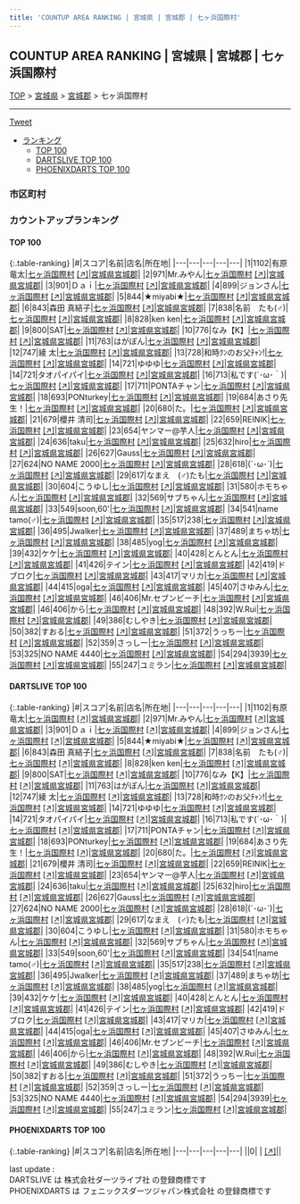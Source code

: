 ```yaml
---
title: 'COUNTUP AREA RANKING | 宮城県 | 宮城郡 | 七ヶ浜国際村'
---
```

## COUNTUP AREA RANKING | 宮城県 | 宮城郡 | 七ヶ浜国際村

[TOP](/darts/rank/) > [宮城県](/darts/rank/宮城県/) > [宮城郡](/darts/rank/宮城県/宮城郡/) > 七ヶ浜国際村

___

<a href="https://twitter.com/share?ref_src=twsrc%5Etfw" data-text="COUNTUP AREA RANKING | 宮城県宮城郡七ヶ浜国際村" class="twitter-share-button" data-hashtags="DARTSLIVE,PHOENIXDARTS,darts,ダーツ" data-show-count="false">Tweet</a>

* [ランキング](#カウントアップランキング)
    * [TOP 100](#top-100)
    * [DARTSLIVE TOP 100](#dartslive-top-100)
    * [PHOENIXDARTS TOP 100](#phoenixdarts-top-100)

### 市区町村

<ul>

</ul>

### カウントアップランキング

#### TOP 100



{:.table-ranking}
|#|スコア|名前|店名|所在地|
|---|---|---|---|---|
|1|1102|<span class="rank-name-dl">有原 竜太</span>|<a href="/darts/rank/shops/43e74b47f08177150d9b047a20a7ba1e.html">七ヶ浜国際村</a> <a href="https://search.dartslive.com/jp/shop/43e74b47f08177150d9b047a20a7ba1e">[↗]</a>|<a href="/darts/rank/宮城県/宮城郡">宮城県宮城郡</a>|
|2|971|<span class="rank-name-dl">Mr.みやん</span>|<a href="/darts/rank/shops/43e74b47f08177150d9b047a20a7ba1e.html">七ヶ浜国際村</a> <a href="https://search.dartslive.com/jp/shop/43e74b47f08177150d9b047a20a7ba1e">[↗]</a>|<a href="/darts/rank/宮城県/宮城郡">宮城県宮城郡</a>|
|3|901|<span class="rank-name-dl">Ｄａｉ</span>|<a href="/darts/rank/shops/43e74b47f08177150d9b047a20a7ba1e.html">七ヶ浜国際村</a> <a href="https://search.dartslive.com/jp/shop/43e74b47f08177150d9b047a20a7ba1e">[↗]</a>|<a href="/darts/rank/宮城県/宮城郡">宮城県宮城郡</a>|
|4|899|<span class="rank-name-dl">ジョンさん</span>|<a href="/darts/rank/shops/43e74b47f08177150d9b047a20a7ba1e.html">七ヶ浜国際村</a> <a href="https://search.dartslive.com/jp/shop/43e74b47f08177150d9b047a20a7ba1e">[↗]</a>|<a href="/darts/rank/宮城県/宮城郡">宮城県宮城郡</a>|
|5|844|<span class="rank-name-dl">★miyabi★</span>|<a href="/darts/rank/shops/43e74b47f08177150d9b047a20a7ba1e.html">七ヶ浜国際村</a> <a href="https://search.dartslive.com/jp/shop/43e74b47f08177150d9b047a20a7ba1e">[↗]</a>|<a href="/darts/rank/宮城県/宮城郡">宮城県宮城郡</a>|
|6|843|<span class="rank-name-dl">森田 真結子</span>|<a href="/darts/rank/shops/43e74b47f08177150d9b047a20a7ba1e.html">七ヶ浜国際村</a> <a href="https://search.dartslive.com/jp/shop/43e74b47f08177150d9b047a20a7ba1e">[↗]</a>|<a href="/darts/rank/宮城県/宮城郡">宮城県宮城郡</a>|
|7|838|<span class="rank-name-dl">名前　たも(♂)</span>|<a href="/darts/rank/shops/43e74b47f08177150d9b047a20a7ba1e.html">七ヶ浜国際村</a> <a href="https://search.dartslive.com/jp/shop/43e74b47f08177150d9b047a20a7ba1e">[↗]</a>|<a href="/darts/rank/宮城県/宮城郡">宮城県宮城郡</a>|
|8|828|<span class="rank-name-dl">ken ken</span>|<a href="/darts/rank/shops/43e74b47f08177150d9b047a20a7ba1e.html">七ヶ浜国際村</a> <a href="https://search.dartslive.com/jp/shop/43e74b47f08177150d9b047a20a7ba1e">[↗]</a>|<a href="/darts/rank/宮城県/宮城郡">宮城県宮城郡</a>|
|9|800|<span class="rank-name-dl">SAT</span>|<a href="/darts/rank/shops/43e74b47f08177150d9b047a20a7ba1e.html">七ヶ浜国際村</a> <a href="https://search.dartslive.com/jp/shop/43e74b47f08177150d9b047a20a7ba1e">[↗]</a>|<a href="/darts/rank/宮城県/宮城郡">宮城県宮城郡</a>|
|10|776|<span class="rank-name-dl">なみ【K】</span>|<a href="/darts/rank/shops/43e74b47f08177150d9b047a20a7ba1e.html">七ヶ浜国際村</a> <a href="https://search.dartslive.com/jp/shop/43e74b47f08177150d9b047a20a7ba1e">[↗]</a>|<a href="/darts/rank/宮城県/宮城郡">宮城県宮城郡</a>|
|11|763|<span class="rank-name-dl">はがぽん</span>|<a href="/darts/rank/shops/43e74b47f08177150d9b047a20a7ba1e.html">七ヶ浜国際村</a> <a href="https://search.dartslive.com/jp/shop/43e74b47f08177150d9b047a20a7ba1e">[↗]</a>|<a href="/darts/rank/宮城県/宮城郡">宮城県宮城郡</a>|
|12|747|<span class="rank-name-dl">綾 太</span>|<a href="/darts/rank/shops/43e74b47f08177150d9b047a20a7ba1e.html">七ヶ浜国際村</a> <a href="https://search.dartslive.com/jp/shop/43e74b47f08177150d9b047a20a7ba1e">[↗]</a>|<a href="/darts/rank/宮城県/宮城郡">宮城県宮城郡</a>|
|13|728|<span class="rank-name-dl">和時ｸﾝのお父ﾁｬﾝ!</span>|<a href="/darts/rank/shops/43e74b47f08177150d9b047a20a7ba1e.html">七ヶ浜国際村</a> <a href="https://search.dartslive.com/jp/shop/43e74b47f08177150d9b047a20a7ba1e">[↗]</a>|<a href="/darts/rank/宮城県/宮城郡">宮城県宮城郡</a>|
|14|721|<span class="rank-name-dl">ゆゆゆ</span>|<a href="/darts/rank/shops/43e74b47f08177150d9b047a20a7ba1e.html">七ヶ浜国際村</a> <a href="https://search.dartslive.com/jp/shop/43e74b47f08177150d9b047a20a7ba1e">[↗]</a>|<a href="/darts/rank/宮城県/宮城郡">宮城県宮城郡</a>|
|14|721|<span class="rank-name-dl">タオパイパイ</span>|<a href="/darts/rank/shops/43e74b47f08177150d9b047a20a7ba1e.html">七ヶ浜国際村</a> <a href="https://search.dartslive.com/jp/shop/43e74b47f08177150d9b047a20a7ba1e">[↗]</a>|<a href="/darts/rank/宮城県/宮城郡">宮城県宮城郡</a>|
|16|713|<span class="rank-name-dl">私です(´･ω･｀)</span>|<a href="/darts/rank/shops/43e74b47f08177150d9b047a20a7ba1e.html">七ヶ浜国際村</a> <a href="https://search.dartslive.com/jp/shop/43e74b47f08177150d9b047a20a7ba1e">[↗]</a>|<a href="/darts/rank/宮城県/宮城郡">宮城県宮城郡</a>|
|17|711|<span class="rank-name-dl">PONTAチャン</span>|<a href="/darts/rank/shops/43e74b47f08177150d9b047a20a7ba1e.html">七ヶ浜国際村</a> <a href="https://search.dartslive.com/jp/shop/43e74b47f08177150d9b047a20a7ba1e">[↗]</a>|<a href="/darts/rank/宮城県/宮城郡">宮城県宮城郡</a>|
|18|693|<span class="rank-name-dl">PONturkey</span>|<a href="/darts/rank/shops/43e74b47f08177150d9b047a20a7ba1e.html">七ヶ浜国際村</a> <a href="https://search.dartslive.com/jp/shop/43e74b47f08177150d9b047a20a7ba1e">[↗]</a>|<a href="/darts/rank/宮城県/宮城郡">宮城県宮城郡</a>|
|19|684|<span class="rank-name-dl">あさり先生！</span>|<a href="/darts/rank/shops/43e74b47f08177150d9b047a20a7ba1e.html">七ヶ浜国際村</a> <a href="https://search.dartslive.com/jp/shop/43e74b47f08177150d9b047a20a7ba1e">[↗]</a>|<a href="/darts/rank/宮城県/宮城郡">宮城県宮城郡</a>|
|20|680|<span class="rank-name-dl">た。</span>|<a href="/darts/rank/shops/43e74b47f08177150d9b047a20a7ba1e.html">七ヶ浜国際村</a> <a href="https://search.dartslive.com/jp/shop/43e74b47f08177150d9b047a20a7ba1e">[↗]</a>|<a href="/darts/rank/宮城県/宮城郡">宮城県宮城郡</a>|
|21|679|<span class="rank-name-dl">櫻井 清司</span>|<a href="/darts/rank/shops/43e74b47f08177150d9b047a20a7ba1e.html">七ヶ浜国際村</a> <a href="https://search.dartslive.com/jp/shop/43e74b47f08177150d9b047a20a7ba1e">[↗]</a>|<a href="/darts/rank/宮城県/宮城郡">宮城県宮城郡</a>|
|22|659|<span class="rank-name-dl">REINIK</span>|<a href="/darts/rank/shops/43e74b47f08177150d9b047a20a7ba1e.html">七ヶ浜国際村</a> <a href="https://search.dartslive.com/jp/shop/43e74b47f08177150d9b047a20a7ba1e">[↗]</a>|<a href="/darts/rank/宮城県/宮城郡">宮城県宮城郡</a>|
|23|654|<span class="rank-name-dl">ヤンマー@芋人</span>|<a href="/darts/rank/shops/43e74b47f08177150d9b047a20a7ba1e.html">七ヶ浜国際村</a> <a href="https://search.dartslive.com/jp/shop/43e74b47f08177150d9b047a20a7ba1e">[↗]</a>|<a href="/darts/rank/宮城県/宮城郡">宮城県宮城郡</a>|
|24|636|<span class="rank-name-dl">taku</span>|<a href="/darts/rank/shops/43e74b47f08177150d9b047a20a7ba1e.html">七ヶ浜国際村</a> <a href="https://search.dartslive.com/jp/shop/43e74b47f08177150d9b047a20a7ba1e">[↗]</a>|<a href="/darts/rank/宮城県/宮城郡">宮城県宮城郡</a>|
|25|632|<span class="rank-name-dl">hiro</span>|<a href="/darts/rank/shops/43e74b47f08177150d9b047a20a7ba1e.html">七ヶ浜国際村</a> <a href="https://search.dartslive.com/jp/shop/43e74b47f08177150d9b047a20a7ba1e">[↗]</a>|<a href="/darts/rank/宮城県/宮城郡">宮城県宮城郡</a>|
|26|627|<span class="rank-name-dl">Gauss</span>|<a href="/darts/rank/shops/43e74b47f08177150d9b047a20a7ba1e.html">七ヶ浜国際村</a> <a href="https://search.dartslive.com/jp/shop/43e74b47f08177150d9b047a20a7ba1e">[↗]</a>|<a href="/darts/rank/宮城県/宮城郡">宮城県宮城郡</a>|
|27|624|<span class="rank-name-dl">NO NAME 2000</span>|<a href="/darts/rank/shops/43e74b47f08177150d9b047a20a7ba1e.html">七ヶ浜国際村</a> <a href="https://search.dartslive.com/jp/shop/43e74b47f08177150d9b047a20a7ba1e">[↗]</a>|<a href="/darts/rank/宮城県/宮城郡">宮城県宮城郡</a>|
|28|618|<span class="rank-name-dl">(´･ω･`)</span>|<a href="/darts/rank/shops/43e74b47f08177150d9b047a20a7ba1e.html">七ヶ浜国際村</a> <a href="https://search.dartslive.com/jp/shop/43e74b47f08177150d9b047a20a7ba1e">[↗]</a>|<a href="/darts/rank/宮城県/宮城郡">宮城県宮城郡</a>|
|29|617|<span class="rank-name-dl">なまえ　(♂)たも</span>|<a href="/darts/rank/shops/43e74b47f08177150d9b047a20a7ba1e.html">七ヶ浜国際村</a> <a href="https://search.dartslive.com/jp/shop/43e74b47f08177150d9b047a20a7ba1e">[↗]</a>|<a href="/darts/rank/宮城県/宮城郡">宮城県宮城郡</a>|
|30|604|<span class="rank-name-dl">こうゆし</span>|<a href="/darts/rank/shops/43e74b47f08177150d9b047a20a7ba1e.html">七ヶ浜国際村</a> <a href="https://search.dartslive.com/jp/shop/43e74b47f08177150d9b047a20a7ba1e">[↗]</a>|<a href="/darts/rank/宮城県/宮城郡">宮城県宮城郡</a>|
|31|580|<span class="rank-name-dl">ホモちゃん</span>|<a href="/darts/rank/shops/43e74b47f08177150d9b047a20a7ba1e.html">七ヶ浜国際村</a> <a href="https://search.dartslive.com/jp/shop/43e74b47f08177150d9b047a20a7ba1e">[↗]</a>|<a href="/darts/rank/宮城県/宮城郡">宮城県宮城郡</a>|
|32|569|<span class="rank-name-dl">サブちゃん</span>|<a href="/darts/rank/shops/43e74b47f08177150d9b047a20a7ba1e.html">七ヶ浜国際村</a> <a href="https://search.dartslive.com/jp/shop/43e74b47f08177150d9b047a20a7ba1e">[↗]</a>|<a href="/darts/rank/宮城県/宮城郡">宮城県宮城郡</a>|
|33|549|<span class="rank-name-dl">soon,60&#x27;</span>|<a href="/darts/rank/shops/43e74b47f08177150d9b047a20a7ba1e.html">七ヶ浜国際村</a> <a href="https://search.dartslive.com/jp/shop/43e74b47f08177150d9b047a20a7ba1e">[↗]</a>|<a href="/darts/rank/宮城県/宮城郡">宮城県宮城郡</a>|
|34|541|<span class="rank-name-dl">name tamo(♂)</span>|<a href="/darts/rank/shops/43e74b47f08177150d9b047a20a7ba1e.html">七ヶ浜国際村</a> <a href="https://search.dartslive.com/jp/shop/43e74b47f08177150d9b047a20a7ba1e">[↗]</a>|<a href="/darts/rank/宮城県/宮城郡">宮城県宮城郡</a>|
|35|517|<span class="rank-name-dl">238</span>|<a href="/darts/rank/shops/43e74b47f08177150d9b047a20a7ba1e.html">七ヶ浜国際村</a> <a href="https://search.dartslive.com/jp/shop/43e74b47f08177150d9b047a20a7ba1e">[↗]</a>|<a href="/darts/rank/宮城県/宮城郡">宮城県宮城郡</a>|
|36|495|<span class="rank-name-dl">Jwalker</span>|<a href="/darts/rank/shops/43e74b47f08177150d9b047a20a7ba1e.html">七ヶ浜国際村</a> <a href="https://search.dartslive.com/jp/shop/43e74b47f08177150d9b047a20a7ba1e">[↗]</a>|<a href="/darts/rank/宮城県/宮城郡">宮城県宮城郡</a>|
|37|489|<span class="rank-name-dl">まちゃ坊</span>|<a href="/darts/rank/shops/43e74b47f08177150d9b047a20a7ba1e.html">七ヶ浜国際村</a> <a href="https://search.dartslive.com/jp/shop/43e74b47f08177150d9b047a20a7ba1e">[↗]</a>|<a href="/darts/rank/宮城県/宮城郡">宮城県宮城郡</a>|
|38|485|<span class="rank-name-dl">yog</span>|<a href="/darts/rank/shops/43e74b47f08177150d9b047a20a7ba1e.html">七ヶ浜国際村</a> <a href="https://search.dartslive.com/jp/shop/43e74b47f08177150d9b047a20a7ba1e">[↗]</a>|<a href="/darts/rank/宮城県/宮城郡">宮城県宮城郡</a>|
|39|432|<span class="rank-name-dl">ケケ</span>|<a href="/darts/rank/shops/43e74b47f08177150d9b047a20a7ba1e.html">七ヶ浜国際村</a> <a href="https://search.dartslive.com/jp/shop/43e74b47f08177150d9b047a20a7ba1e">[↗]</a>|<a href="/darts/rank/宮城県/宮城郡">宮城県宮城郡</a>|
|40|428|<span class="rank-name-dl">とんとん</span>|<a href="/darts/rank/shops/43e74b47f08177150d9b047a20a7ba1e.html">七ヶ浜国際村</a> <a href="https://search.dartslive.com/jp/shop/43e74b47f08177150d9b047a20a7ba1e">[↗]</a>|<a href="/darts/rank/宮城県/宮城郡">宮城県宮城郡</a>|
|41|426|<span class="rank-name-dl">テイン</span>|<a href="/darts/rank/shops/43e74b47f08177150d9b047a20a7ba1e.html">七ヶ浜国際村</a> <a href="https://search.dartslive.com/jp/shop/43e74b47f08177150d9b047a20a7ba1e">[↗]</a>|<a href="/darts/rank/宮城県/宮城郡">宮城県宮城郡</a>|
|42|419|<span class="rank-name-dl">ドブロク</span>|<a href="/darts/rank/shops/43e74b47f08177150d9b047a20a7ba1e.html">七ヶ浜国際村</a> <a href="https://search.dartslive.com/jp/shop/43e74b47f08177150d9b047a20a7ba1e">[↗]</a>|<a href="/darts/rank/宮城県/宮城郡">宮城県宮城郡</a>|
|43|417|<span class="rank-name-dl">マリカ</span>|<a href="/darts/rank/shops/43e74b47f08177150d9b047a20a7ba1e.html">七ヶ浜国際村</a> <a href="https://search.dartslive.com/jp/shop/43e74b47f08177150d9b047a20a7ba1e">[↗]</a>|<a href="/darts/rank/宮城県/宮城郡">宮城県宮城郡</a>|
|44|415|<span class="rank-name-dl">oga</span>|<a href="/darts/rank/shops/43e74b47f08177150d9b047a20a7ba1e.html">七ヶ浜国際村</a> <a href="https://search.dartslive.com/jp/shop/43e74b47f08177150d9b047a20a7ba1e">[↗]</a>|<a href="/darts/rank/宮城県/宮城郡">宮城県宮城郡</a>|
|45|407|<span class="rank-name-dl">さゆみん</span>|<a href="/darts/rank/shops/43e74b47f08177150d9b047a20a7ba1e.html">七ヶ浜国際村</a> <a href="https://search.dartslive.com/jp/shop/43e74b47f08177150d9b047a20a7ba1e">[↗]</a>|<a href="/darts/rank/宮城県/宮城郡">宮城県宮城郡</a>|
|46|406|<span class="rank-name-dl">Mr.セブンビーチ</span>|<a href="/darts/rank/shops/43e74b47f08177150d9b047a20a7ba1e.html">七ヶ浜国際村</a> <a href="https://search.dartslive.com/jp/shop/43e74b47f08177150d9b047a20a7ba1e">[↗]</a>|<a href="/darts/rank/宮城県/宮城郡">宮城県宮城郡</a>|
|46|406|<span class="rank-name-dl">から</span>|<a href="/darts/rank/shops/43e74b47f08177150d9b047a20a7ba1e.html">七ヶ浜国際村</a> <a href="https://search.dartslive.com/jp/shop/43e74b47f08177150d9b047a20a7ba1e">[↗]</a>|<a href="/darts/rank/宮城県/宮城郡">宮城県宮城郡</a>|
|48|392|<span class="rank-name-dl">W.Rui</span>|<a href="/darts/rank/shops/43e74b47f08177150d9b047a20a7ba1e.html">七ヶ浜国際村</a> <a href="https://search.dartslive.com/jp/shop/43e74b47f08177150d9b047a20a7ba1e">[↗]</a>|<a href="/darts/rank/宮城県/宮城郡">宮城県宮城郡</a>|
|49|386|<span class="rank-name-dl">むしやき</span>|<a href="/darts/rank/shops/43e74b47f08177150d9b047a20a7ba1e.html">七ヶ浜国際村</a> <a href="https://search.dartslive.com/jp/shop/43e74b47f08177150d9b047a20a7ba1e">[↗]</a>|<a href="/darts/rank/宮城県/宮城郡">宮城県宮城郡</a>|
|50|382|<span class="rank-name-dl">すおる</span>|<a href="/darts/rank/shops/43e74b47f08177150d9b047a20a7ba1e.html">七ヶ浜国際村</a> <a href="https://search.dartslive.com/jp/shop/43e74b47f08177150d9b047a20a7ba1e">[↗]</a>|<a href="/darts/rank/宮城県/宮城郡">宮城県宮城郡</a>|
|51|372|<span class="rank-name-dl">うっちー</span>|<a href="/darts/rank/shops/43e74b47f08177150d9b047a20a7ba1e.html">七ヶ浜国際村</a> <a href="https://search.dartslive.com/jp/shop/43e74b47f08177150d9b047a20a7ba1e">[↗]</a>|<a href="/darts/rank/宮城県/宮城郡">宮城県宮城郡</a>|
|52|359|<span class="rank-name-dl">さっしー</span>|<a href="/darts/rank/shops/43e74b47f08177150d9b047a20a7ba1e.html">七ヶ浜国際村</a> <a href="https://search.dartslive.com/jp/shop/43e74b47f08177150d9b047a20a7ba1e">[↗]</a>|<a href="/darts/rank/宮城県/宮城郡">宮城県宮城郡</a>|
|53|325|<span class="rank-name-dl">NO NAME 4440</span>|<a href="/darts/rank/shops/43e74b47f08177150d9b047a20a7ba1e.html">七ヶ浜国際村</a> <a href="https://search.dartslive.com/jp/shop/43e74b47f08177150d9b047a20a7ba1e">[↗]</a>|<a href="/darts/rank/宮城県/宮城郡">宮城県宮城郡</a>|
|54|294|<span class="rank-name-dl">3939</span>|<a href="/darts/rank/shops/43e74b47f08177150d9b047a20a7ba1e.html">七ヶ浜国際村</a> <a href="https://search.dartslive.com/jp/shop/43e74b47f08177150d9b047a20a7ba1e">[↗]</a>|<a href="/darts/rank/宮城県/宮城郡">宮城県宮城郡</a>|
|55|247|<span class="rank-name-dl">ユミラン</span>|<a href="/darts/rank/shops/43e74b47f08177150d9b047a20a7ba1e.html">七ヶ浜国際村</a> <a href="https://search.dartslive.com/jp/shop/43e74b47f08177150d9b047a20a7ba1e">[↗]</a>|<a href="/darts/rank/宮城県/宮城郡">宮城県宮城郡</a>|


#### DARTSLIVE TOP 100



{:.table-ranking}
|#|スコア|名前|店名|所在地|
|---|---|---|---|---|
|1|1102|<span class="rank-name-dl">有原 竜太</span>|<a href="/darts/rank/shops/43e74b47f08177150d9b047a20a7ba1e.html">七ヶ浜国際村</a> <a href="https://search.dartslive.com/jp/shop/43e74b47f08177150d9b047a20a7ba1e">[↗]</a>|<a href="/darts/rank/宮城県/宮城郡">宮城県宮城郡</a>|
|2|971|<span class="rank-name-dl">Mr.みやん</span>|<a href="/darts/rank/shops/43e74b47f08177150d9b047a20a7ba1e.html">七ヶ浜国際村</a> <a href="https://search.dartslive.com/jp/shop/43e74b47f08177150d9b047a20a7ba1e">[↗]</a>|<a href="/darts/rank/宮城県/宮城郡">宮城県宮城郡</a>|
|3|901|<span class="rank-name-dl">Ｄａｉ</span>|<a href="/darts/rank/shops/43e74b47f08177150d9b047a20a7ba1e.html">七ヶ浜国際村</a> <a href="https://search.dartslive.com/jp/shop/43e74b47f08177150d9b047a20a7ba1e">[↗]</a>|<a href="/darts/rank/宮城県/宮城郡">宮城県宮城郡</a>|
|4|899|<span class="rank-name-dl">ジョンさん</span>|<a href="/darts/rank/shops/43e74b47f08177150d9b047a20a7ba1e.html">七ヶ浜国際村</a> <a href="https://search.dartslive.com/jp/shop/43e74b47f08177150d9b047a20a7ba1e">[↗]</a>|<a href="/darts/rank/宮城県/宮城郡">宮城県宮城郡</a>|
|5|844|<span class="rank-name-dl">★miyabi★</span>|<a href="/darts/rank/shops/43e74b47f08177150d9b047a20a7ba1e.html">七ヶ浜国際村</a> <a href="https://search.dartslive.com/jp/shop/43e74b47f08177150d9b047a20a7ba1e">[↗]</a>|<a href="/darts/rank/宮城県/宮城郡">宮城県宮城郡</a>|
|6|843|<span class="rank-name-dl">森田 真結子</span>|<a href="/darts/rank/shops/43e74b47f08177150d9b047a20a7ba1e.html">七ヶ浜国際村</a> <a href="https://search.dartslive.com/jp/shop/43e74b47f08177150d9b047a20a7ba1e">[↗]</a>|<a href="/darts/rank/宮城県/宮城郡">宮城県宮城郡</a>|
|7|838|<span class="rank-name-dl">名前　たも(♂)</span>|<a href="/darts/rank/shops/43e74b47f08177150d9b047a20a7ba1e.html">七ヶ浜国際村</a> <a href="https://search.dartslive.com/jp/shop/43e74b47f08177150d9b047a20a7ba1e">[↗]</a>|<a href="/darts/rank/宮城県/宮城郡">宮城県宮城郡</a>|
|8|828|<span class="rank-name-dl">ken ken</span>|<a href="/darts/rank/shops/43e74b47f08177150d9b047a20a7ba1e.html">七ヶ浜国際村</a> <a href="https://search.dartslive.com/jp/shop/43e74b47f08177150d9b047a20a7ba1e">[↗]</a>|<a href="/darts/rank/宮城県/宮城郡">宮城県宮城郡</a>|
|9|800|<span class="rank-name-dl">SAT</span>|<a href="/darts/rank/shops/43e74b47f08177150d9b047a20a7ba1e.html">七ヶ浜国際村</a> <a href="https://search.dartslive.com/jp/shop/43e74b47f08177150d9b047a20a7ba1e">[↗]</a>|<a href="/darts/rank/宮城県/宮城郡">宮城県宮城郡</a>|
|10|776|<span class="rank-name-dl">なみ【K】</span>|<a href="/darts/rank/shops/43e74b47f08177150d9b047a20a7ba1e.html">七ヶ浜国際村</a> <a href="https://search.dartslive.com/jp/shop/43e74b47f08177150d9b047a20a7ba1e">[↗]</a>|<a href="/darts/rank/宮城県/宮城郡">宮城県宮城郡</a>|
|11|763|<span class="rank-name-dl">はがぽん</span>|<a href="/darts/rank/shops/43e74b47f08177150d9b047a20a7ba1e.html">七ヶ浜国際村</a> <a href="https://search.dartslive.com/jp/shop/43e74b47f08177150d9b047a20a7ba1e">[↗]</a>|<a href="/darts/rank/宮城県/宮城郡">宮城県宮城郡</a>|
|12|747|<span class="rank-name-dl">綾 太</span>|<a href="/darts/rank/shops/43e74b47f08177150d9b047a20a7ba1e.html">七ヶ浜国際村</a> <a href="https://search.dartslive.com/jp/shop/43e74b47f08177150d9b047a20a7ba1e">[↗]</a>|<a href="/darts/rank/宮城県/宮城郡">宮城県宮城郡</a>|
|13|728|<span class="rank-name-dl">和時ｸﾝのお父ﾁｬﾝ!</span>|<a href="/darts/rank/shops/43e74b47f08177150d9b047a20a7ba1e.html">七ヶ浜国際村</a> <a href="https://search.dartslive.com/jp/shop/43e74b47f08177150d9b047a20a7ba1e">[↗]</a>|<a href="/darts/rank/宮城県/宮城郡">宮城県宮城郡</a>|
|14|721|<span class="rank-name-dl">ゆゆゆ</span>|<a href="/darts/rank/shops/43e74b47f08177150d9b047a20a7ba1e.html">七ヶ浜国際村</a> <a href="https://search.dartslive.com/jp/shop/43e74b47f08177150d9b047a20a7ba1e">[↗]</a>|<a href="/darts/rank/宮城県/宮城郡">宮城県宮城郡</a>|
|14|721|<span class="rank-name-dl">タオパイパイ</span>|<a href="/darts/rank/shops/43e74b47f08177150d9b047a20a7ba1e.html">七ヶ浜国際村</a> <a href="https://search.dartslive.com/jp/shop/43e74b47f08177150d9b047a20a7ba1e">[↗]</a>|<a href="/darts/rank/宮城県/宮城郡">宮城県宮城郡</a>|
|16|713|<span class="rank-name-dl">私です(´･ω･｀)</span>|<a href="/darts/rank/shops/43e74b47f08177150d9b047a20a7ba1e.html">七ヶ浜国際村</a> <a href="https://search.dartslive.com/jp/shop/43e74b47f08177150d9b047a20a7ba1e">[↗]</a>|<a href="/darts/rank/宮城県/宮城郡">宮城県宮城郡</a>|
|17|711|<span class="rank-name-dl">PONTAチャン</span>|<a href="/darts/rank/shops/43e74b47f08177150d9b047a20a7ba1e.html">七ヶ浜国際村</a> <a href="https://search.dartslive.com/jp/shop/43e74b47f08177150d9b047a20a7ba1e">[↗]</a>|<a href="/darts/rank/宮城県/宮城郡">宮城県宮城郡</a>|
|18|693|<span class="rank-name-dl">PONturkey</span>|<a href="/darts/rank/shops/43e74b47f08177150d9b047a20a7ba1e.html">七ヶ浜国際村</a> <a href="https://search.dartslive.com/jp/shop/43e74b47f08177150d9b047a20a7ba1e">[↗]</a>|<a href="/darts/rank/宮城県/宮城郡">宮城県宮城郡</a>|
|19|684|<span class="rank-name-dl">あさり先生！</span>|<a href="/darts/rank/shops/43e74b47f08177150d9b047a20a7ba1e.html">七ヶ浜国際村</a> <a href="https://search.dartslive.com/jp/shop/43e74b47f08177150d9b047a20a7ba1e">[↗]</a>|<a href="/darts/rank/宮城県/宮城郡">宮城県宮城郡</a>|
|20|680|<span class="rank-name-dl">た。</span>|<a href="/darts/rank/shops/43e74b47f08177150d9b047a20a7ba1e.html">七ヶ浜国際村</a> <a href="https://search.dartslive.com/jp/shop/43e74b47f08177150d9b047a20a7ba1e">[↗]</a>|<a href="/darts/rank/宮城県/宮城郡">宮城県宮城郡</a>|
|21|679|<span class="rank-name-dl">櫻井 清司</span>|<a href="/darts/rank/shops/43e74b47f08177150d9b047a20a7ba1e.html">七ヶ浜国際村</a> <a href="https://search.dartslive.com/jp/shop/43e74b47f08177150d9b047a20a7ba1e">[↗]</a>|<a href="/darts/rank/宮城県/宮城郡">宮城県宮城郡</a>|
|22|659|<span class="rank-name-dl">REINIK</span>|<a href="/darts/rank/shops/43e74b47f08177150d9b047a20a7ba1e.html">七ヶ浜国際村</a> <a href="https://search.dartslive.com/jp/shop/43e74b47f08177150d9b047a20a7ba1e">[↗]</a>|<a href="/darts/rank/宮城県/宮城郡">宮城県宮城郡</a>|
|23|654|<span class="rank-name-dl">ヤンマー@芋人</span>|<a href="/darts/rank/shops/43e74b47f08177150d9b047a20a7ba1e.html">七ヶ浜国際村</a> <a href="https://search.dartslive.com/jp/shop/43e74b47f08177150d9b047a20a7ba1e">[↗]</a>|<a href="/darts/rank/宮城県/宮城郡">宮城県宮城郡</a>|
|24|636|<span class="rank-name-dl">taku</span>|<a href="/darts/rank/shops/43e74b47f08177150d9b047a20a7ba1e.html">七ヶ浜国際村</a> <a href="https://search.dartslive.com/jp/shop/43e74b47f08177150d9b047a20a7ba1e">[↗]</a>|<a href="/darts/rank/宮城県/宮城郡">宮城県宮城郡</a>|
|25|632|<span class="rank-name-dl">hiro</span>|<a href="/darts/rank/shops/43e74b47f08177150d9b047a20a7ba1e.html">七ヶ浜国際村</a> <a href="https://search.dartslive.com/jp/shop/43e74b47f08177150d9b047a20a7ba1e">[↗]</a>|<a href="/darts/rank/宮城県/宮城郡">宮城県宮城郡</a>|
|26|627|<span class="rank-name-dl">Gauss</span>|<a href="/darts/rank/shops/43e74b47f08177150d9b047a20a7ba1e.html">七ヶ浜国際村</a> <a href="https://search.dartslive.com/jp/shop/43e74b47f08177150d9b047a20a7ba1e">[↗]</a>|<a href="/darts/rank/宮城県/宮城郡">宮城県宮城郡</a>|
|27|624|<span class="rank-name-dl">NO NAME 2000</span>|<a href="/darts/rank/shops/43e74b47f08177150d9b047a20a7ba1e.html">七ヶ浜国際村</a> <a href="https://search.dartslive.com/jp/shop/43e74b47f08177150d9b047a20a7ba1e">[↗]</a>|<a href="/darts/rank/宮城県/宮城郡">宮城県宮城郡</a>|
|28|618|<span class="rank-name-dl">(´･ω･`)</span>|<a href="/darts/rank/shops/43e74b47f08177150d9b047a20a7ba1e.html">七ヶ浜国際村</a> <a href="https://search.dartslive.com/jp/shop/43e74b47f08177150d9b047a20a7ba1e">[↗]</a>|<a href="/darts/rank/宮城県/宮城郡">宮城県宮城郡</a>|
|29|617|<span class="rank-name-dl">なまえ　(♂)たも</span>|<a href="/darts/rank/shops/43e74b47f08177150d9b047a20a7ba1e.html">七ヶ浜国際村</a> <a href="https://search.dartslive.com/jp/shop/43e74b47f08177150d9b047a20a7ba1e">[↗]</a>|<a href="/darts/rank/宮城県/宮城郡">宮城県宮城郡</a>|
|30|604|<span class="rank-name-dl">こうゆし</span>|<a href="/darts/rank/shops/43e74b47f08177150d9b047a20a7ba1e.html">七ヶ浜国際村</a> <a href="https://search.dartslive.com/jp/shop/43e74b47f08177150d9b047a20a7ba1e">[↗]</a>|<a href="/darts/rank/宮城県/宮城郡">宮城県宮城郡</a>|
|31|580|<span class="rank-name-dl">ホモちゃん</span>|<a href="/darts/rank/shops/43e74b47f08177150d9b047a20a7ba1e.html">七ヶ浜国際村</a> <a href="https://search.dartslive.com/jp/shop/43e74b47f08177150d9b047a20a7ba1e">[↗]</a>|<a href="/darts/rank/宮城県/宮城郡">宮城県宮城郡</a>|
|32|569|<span class="rank-name-dl">サブちゃん</span>|<a href="/darts/rank/shops/43e74b47f08177150d9b047a20a7ba1e.html">七ヶ浜国際村</a> <a href="https://search.dartslive.com/jp/shop/43e74b47f08177150d9b047a20a7ba1e">[↗]</a>|<a href="/darts/rank/宮城県/宮城郡">宮城県宮城郡</a>|
|33|549|<span class="rank-name-dl">soon,60&#x27;</span>|<a href="/darts/rank/shops/43e74b47f08177150d9b047a20a7ba1e.html">七ヶ浜国際村</a> <a href="https://search.dartslive.com/jp/shop/43e74b47f08177150d9b047a20a7ba1e">[↗]</a>|<a href="/darts/rank/宮城県/宮城郡">宮城県宮城郡</a>|
|34|541|<span class="rank-name-dl">name tamo(♂)</span>|<a href="/darts/rank/shops/43e74b47f08177150d9b047a20a7ba1e.html">七ヶ浜国際村</a> <a href="https://search.dartslive.com/jp/shop/43e74b47f08177150d9b047a20a7ba1e">[↗]</a>|<a href="/darts/rank/宮城県/宮城郡">宮城県宮城郡</a>|
|35|517|<span class="rank-name-dl">238</span>|<a href="/darts/rank/shops/43e74b47f08177150d9b047a20a7ba1e.html">七ヶ浜国際村</a> <a href="https://search.dartslive.com/jp/shop/43e74b47f08177150d9b047a20a7ba1e">[↗]</a>|<a href="/darts/rank/宮城県/宮城郡">宮城県宮城郡</a>|
|36|495|<span class="rank-name-dl">Jwalker</span>|<a href="/darts/rank/shops/43e74b47f08177150d9b047a20a7ba1e.html">七ヶ浜国際村</a> <a href="https://search.dartslive.com/jp/shop/43e74b47f08177150d9b047a20a7ba1e">[↗]</a>|<a href="/darts/rank/宮城県/宮城郡">宮城県宮城郡</a>|
|37|489|<span class="rank-name-dl">まちゃ坊</span>|<a href="/darts/rank/shops/43e74b47f08177150d9b047a20a7ba1e.html">七ヶ浜国際村</a> <a href="https://search.dartslive.com/jp/shop/43e74b47f08177150d9b047a20a7ba1e">[↗]</a>|<a href="/darts/rank/宮城県/宮城郡">宮城県宮城郡</a>|
|38|485|<span class="rank-name-dl">yog</span>|<a href="/darts/rank/shops/43e74b47f08177150d9b047a20a7ba1e.html">七ヶ浜国際村</a> <a href="https://search.dartslive.com/jp/shop/43e74b47f08177150d9b047a20a7ba1e">[↗]</a>|<a href="/darts/rank/宮城県/宮城郡">宮城県宮城郡</a>|
|39|432|<span class="rank-name-dl">ケケ</span>|<a href="/darts/rank/shops/43e74b47f08177150d9b047a20a7ba1e.html">七ヶ浜国際村</a> <a href="https://search.dartslive.com/jp/shop/43e74b47f08177150d9b047a20a7ba1e">[↗]</a>|<a href="/darts/rank/宮城県/宮城郡">宮城県宮城郡</a>|
|40|428|<span class="rank-name-dl">とんとん</span>|<a href="/darts/rank/shops/43e74b47f08177150d9b047a20a7ba1e.html">七ヶ浜国際村</a> <a href="https://search.dartslive.com/jp/shop/43e74b47f08177150d9b047a20a7ba1e">[↗]</a>|<a href="/darts/rank/宮城県/宮城郡">宮城県宮城郡</a>|
|41|426|<span class="rank-name-dl">テイン</span>|<a href="/darts/rank/shops/43e74b47f08177150d9b047a20a7ba1e.html">七ヶ浜国際村</a> <a href="https://search.dartslive.com/jp/shop/43e74b47f08177150d9b047a20a7ba1e">[↗]</a>|<a href="/darts/rank/宮城県/宮城郡">宮城県宮城郡</a>|
|42|419|<span class="rank-name-dl">ドブロク</span>|<a href="/darts/rank/shops/43e74b47f08177150d9b047a20a7ba1e.html">七ヶ浜国際村</a> <a href="https://search.dartslive.com/jp/shop/43e74b47f08177150d9b047a20a7ba1e">[↗]</a>|<a href="/darts/rank/宮城県/宮城郡">宮城県宮城郡</a>|
|43|417|<span class="rank-name-dl">マリカ</span>|<a href="/darts/rank/shops/43e74b47f08177150d9b047a20a7ba1e.html">七ヶ浜国際村</a> <a href="https://search.dartslive.com/jp/shop/43e74b47f08177150d9b047a20a7ba1e">[↗]</a>|<a href="/darts/rank/宮城県/宮城郡">宮城県宮城郡</a>|
|44|415|<span class="rank-name-dl">oga</span>|<a href="/darts/rank/shops/43e74b47f08177150d9b047a20a7ba1e.html">七ヶ浜国際村</a> <a href="https://search.dartslive.com/jp/shop/43e74b47f08177150d9b047a20a7ba1e">[↗]</a>|<a href="/darts/rank/宮城県/宮城郡">宮城県宮城郡</a>|
|45|407|<span class="rank-name-dl">さゆみん</span>|<a href="/darts/rank/shops/43e74b47f08177150d9b047a20a7ba1e.html">七ヶ浜国際村</a> <a href="https://search.dartslive.com/jp/shop/43e74b47f08177150d9b047a20a7ba1e">[↗]</a>|<a href="/darts/rank/宮城県/宮城郡">宮城県宮城郡</a>|
|46|406|<span class="rank-name-dl">Mr.セブンビーチ</span>|<a href="/darts/rank/shops/43e74b47f08177150d9b047a20a7ba1e.html">七ヶ浜国際村</a> <a href="https://search.dartslive.com/jp/shop/43e74b47f08177150d9b047a20a7ba1e">[↗]</a>|<a href="/darts/rank/宮城県/宮城郡">宮城県宮城郡</a>|
|46|406|<span class="rank-name-dl">から</span>|<a href="/darts/rank/shops/43e74b47f08177150d9b047a20a7ba1e.html">七ヶ浜国際村</a> <a href="https://search.dartslive.com/jp/shop/43e74b47f08177150d9b047a20a7ba1e">[↗]</a>|<a href="/darts/rank/宮城県/宮城郡">宮城県宮城郡</a>|
|48|392|<span class="rank-name-dl">W.Rui</span>|<a href="/darts/rank/shops/43e74b47f08177150d9b047a20a7ba1e.html">七ヶ浜国際村</a> <a href="https://search.dartslive.com/jp/shop/43e74b47f08177150d9b047a20a7ba1e">[↗]</a>|<a href="/darts/rank/宮城県/宮城郡">宮城県宮城郡</a>|
|49|386|<span class="rank-name-dl">むしやき</span>|<a href="/darts/rank/shops/43e74b47f08177150d9b047a20a7ba1e.html">七ヶ浜国際村</a> <a href="https://search.dartslive.com/jp/shop/43e74b47f08177150d9b047a20a7ba1e">[↗]</a>|<a href="/darts/rank/宮城県/宮城郡">宮城県宮城郡</a>|
|50|382|<span class="rank-name-dl">すおる</span>|<a href="/darts/rank/shops/43e74b47f08177150d9b047a20a7ba1e.html">七ヶ浜国際村</a> <a href="https://search.dartslive.com/jp/shop/43e74b47f08177150d9b047a20a7ba1e">[↗]</a>|<a href="/darts/rank/宮城県/宮城郡">宮城県宮城郡</a>|
|51|372|<span class="rank-name-dl">うっちー</span>|<a href="/darts/rank/shops/43e74b47f08177150d9b047a20a7ba1e.html">七ヶ浜国際村</a> <a href="https://search.dartslive.com/jp/shop/43e74b47f08177150d9b047a20a7ba1e">[↗]</a>|<a href="/darts/rank/宮城県/宮城郡">宮城県宮城郡</a>|
|52|359|<span class="rank-name-dl">さっしー</span>|<a href="/darts/rank/shops/43e74b47f08177150d9b047a20a7ba1e.html">七ヶ浜国際村</a> <a href="https://search.dartslive.com/jp/shop/43e74b47f08177150d9b047a20a7ba1e">[↗]</a>|<a href="/darts/rank/宮城県/宮城郡">宮城県宮城郡</a>|
|53|325|<span class="rank-name-dl">NO NAME 4440</span>|<a href="/darts/rank/shops/43e74b47f08177150d9b047a20a7ba1e.html">七ヶ浜国際村</a> <a href="https://search.dartslive.com/jp/shop/43e74b47f08177150d9b047a20a7ba1e">[↗]</a>|<a href="/darts/rank/宮城県/宮城郡">宮城県宮城郡</a>|
|54|294|<span class="rank-name-dl">3939</span>|<a href="/darts/rank/shops/43e74b47f08177150d9b047a20a7ba1e.html">七ヶ浜国際村</a> <a href="https://search.dartslive.com/jp/shop/43e74b47f08177150d9b047a20a7ba1e">[↗]</a>|<a href="/darts/rank/宮城県/宮城郡">宮城県宮城郡</a>|
|55|247|<span class="rank-name-dl">ユミラン</span>|<a href="/darts/rank/shops/43e74b47f08177150d9b047a20a7ba1e.html">七ヶ浜国際村</a> <a href="https://search.dartslive.com/jp/shop/43e74b47f08177150d9b047a20a7ba1e">[↗]</a>|<a href="/darts/rank/宮城県/宮城郡">宮城県宮城郡</a>|


#### PHOENIXDARTS TOP 100



{:.table-ranking}
|#|スコア|名前|店名|所在地|
|---|---|---|---|---|
||0|<span class="rank-name-dl"> </span>|<a href="/darts/rank/shops/.html"></a> <a href="">[↗]</a>|<a href="/darts/rank//"></a>|


<div class="footer border-top border-gray-light mt-5 pt-3 text-right text-gray">
    last update : <span style="font-weight: italic" id="foot_last_modified"></span><br />
    DARTSLIVE は 株式会社ダーツライブ社 の登録商標です<br />
    PHOENIXDARTS は フェニックスダーツジャパン株式会社 の登録商標です<br />
</div>

<script src="https://cdnjs.cloudflare.com/ajax/libs/jquery.tablesorter/2.31.3/js/jquery.tablesorter.min.js" integrity="sha512-qzgd5cYSZcosqpzpn7zF2ZId8f/8CHmFKZ8j7mU4OUXTNRd5g+ZHBPsgKEwoqxCtdQvExE5LprwwPAgoicguNg==" crossorigin="anonymous" referrerpolicy="no-referrer"></script>
<link rel="stylesheet" href="https://cdnjs.cloudflare.com/ajax/libs/jquery.tablesorter/2.31.3/css/theme.default.min.css" integrity="sha512-wghhOJkjQX0Lh3NSWvNKeZ0ZpNn+SPVXX1Qyc9OCaogADktxrBiBdKGDoqVUOyhStvMBmJQ8ZdMHiR3wuEq8+w==" crossorigin="anonymous" referrerpolicy="no-referrer" />
<script>
$(function() {
    $(".table-ranking").tablesorter({sortList:[[0, 0]]});
    $("#foot_last_modified").text(formatDate(new Date(document.lastModified), 'yyyy-MM-dd HH:mm:ss'));
});
</script>

<script async src="https://platform.twitter.com/widgets.js" charset="utf-8"></script>
